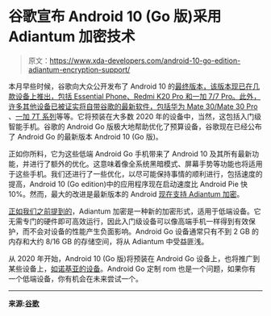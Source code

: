 # 谷歌宣布 Android 10 (Go 版)采用 Adiantum 加密技术

> 原文：<https://www.xda-developers.com/android-10-go-edition-adiantum-encryption-support/>

本月早些时候，谷歌向大众公开发布了 Android 10 的[最终版本，该版本现已在几款设备上推出，包括 Essential Phone、Redmi K20 Pro 和一加 7/7 Pro。此外，许多其他设备已被证实将自带谷歌的最新软件，包括](https://www.xda-developers.com/google-releases-stable-android-10-for-pixel-smartphones/)[华为 Mate 30/Mate 30 Pro](https://www.xda-developers.com/huawei-mate-30-pro-rs-porsche-design-specifications-features-pricing-availability/) 、[一加 7T 系列](https://www.xda-developers.com/oneplus-7t-android-10-out-of-the-box/)等等。它将预装在大多数 2020 年的设备中，当然，这包括入门级智能手机。谷歌的 Android Go 版极大地帮助优化了预算设备，谷歌现在已经公布了 Android Go 的最新版本 Android 10 (Go 版)。

正如你所料，它为这些低端 Android Go 手机带来了 Android 10 及其所有最新功能，并进行了额外的优化。这意味着像全系统黑暗模式、屏幕手势等功能也将适用于这些手机。我们还进行了一些优化，以尽可能保持事情的顺利进行，包括速度的提高，Android 10 (Go edition)中的应用程序现在启动速度比 Android Pie 快 10%。然而，最大的改进是最新版本的 Android [现在支持 Adiantum 加密](https://www.xda-developers.com/android-q-security-privacy-features/)。

[正如我们之前提到的](https://www.xda-developers.com/adiantum-encryption-algorithm-android-pie/)，Adiantum 加密是一种新的加密形式，适用于低端设备。它无需专门的硬件即可高效运行，因此入门级设备可以像高端手机一样得到有效保护，而不会对设备的性能产生负面影响。Android Go 设备通常只有不到 2 GB 的内存和大约 8/16 GB 的存储空间，将从 Adiantum 中受益匪浅。

从 2020 年开始，Android 10 (Go 版)将预装在 Android Go 设备上，也将推广到某些设备上，[如诺基亚的设备](https://www.xda-developers.com/hmd-global-nokia-android-10-roadmap/)。Android Go 定制 rom 也是一个问题，如果你有一个低端设备，你有机会在未来尝试一个。

* * *

**来源:[谷歌](https://www.blog.google/products/android/more-improvements-android-entry-level-phones/)**